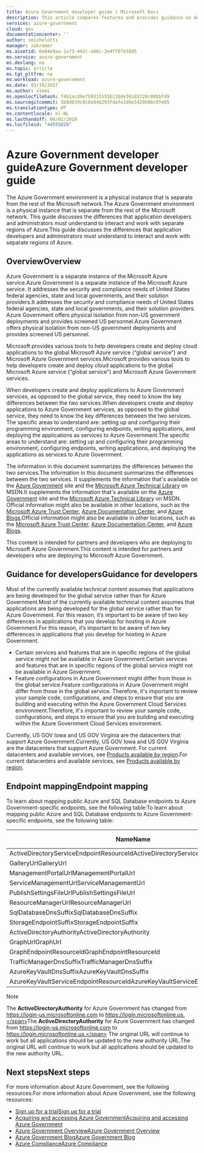```yaml
---
title: Azure Government developer guide | Microsoft Docs
description: This article compares features and provides guidance on developing applications for Azure Government.
services: azure-government
cloud: gov
documentationcenter: ''
author: smichelotti
manager: zakramer
ms.assetid: 6e04e9aa-1a73-442c-a46c-2e4ff87e58d5
ms.service: azure-government
ms.devlang: na
ms.topic: article
ms.tgt_pltfrm: na
ms.workload: azure-government
ms.date: 03/19/2017
ms.author: stemi
ms.openlocfilehash: f4b1acd9ef59315555b110de36183720c80bbfd9
ms.sourcegitcommit: 5b9d839c0c0a94b293fdafe1d6e5429506c07e05
ms.translationtype: HT
ms.contentlocale: nl-NL
ms.lasthandoff: 08/02/2018
ms.locfileid: "44555028"
---
```

# <a name="azure-government-developer-guide"></a><span data-ttu-id="c3726-103">Azure Government developer guide</span><span class="sxs-lookup"><span data-stu-id="c3726-103">Azure Government developer guide</span></span>
<span data-ttu-id="c3726-104">The Azure Government environment is a physical instance that is separate from the rest of the Microsoft network.</span><span class="sxs-lookup"><span data-stu-id="c3726-104">The Azure Government environment is a physical instance that is separate from the rest of the Microsoft network.</span></span> <span data-ttu-id="c3726-105">This guide discusses the differences that application developers and administrators must understand to interact and work with separate regions of Azure.</span><span class="sxs-lookup"><span data-stu-id="c3726-105">This guide discusses the differences that application developers and administrators must understand to interact and work with separate regions of Azure.</span></span>

## <a name="overview"></a><span data-ttu-id="c3726-106">Overview</span><span class="sxs-lookup"><span data-stu-id="c3726-106">Overview</span></span>
<span data-ttu-id="c3726-107">Azure Government is a separate instance of the Microsoft Azure service.</span><span class="sxs-lookup"><span data-stu-id="c3726-107">Azure Government is a separate instance of the Microsoft Azure service.</span></span> <span data-ttu-id="c3726-108">It addresses the security and compliance needs of United States federal agencies, state and local governments, and their solution providers.</span><span class="sxs-lookup"><span data-stu-id="c3726-108">It addresses the security and compliance needs of United States federal agencies, state and local governments, and their solution providers.</span></span> <span data-ttu-id="c3726-109">Azure Government offers physical isolation from non-US government deployments and provides screened US personnel.</span><span class="sxs-lookup"><span data-stu-id="c3726-109">Azure Government offers physical isolation from non-US government deployments and provides screened US personnel.</span></span>

<span data-ttu-id="c3726-110">Microsoft provides various tools to help developers create and deploy cloud applications to the global Microsoft Azure service (“global service”) and Microsoft Azure Government services.</span><span class="sxs-lookup"><span data-stu-id="c3726-110">Microsoft provides various tools to help developers create and deploy cloud applications to the global Microsoft Azure service (“global service”) and Microsoft Azure Government services.</span></span>

<span data-ttu-id="c3726-111">When developers create and deploy applications to Azure Government services, as opposed to the global service, they need to know the key differences between the two services.</span><span class="sxs-lookup"><span data-stu-id="c3726-111">When developers create and deploy applications to Azure Government services, as opposed to the global service, they need to know the key differences between the two services.</span></span> <span data-ttu-id="c3726-112">The specific areas to understand are: setting up and configuring their programming environment, configuring endpoints, writing applications, and deploying the applications as services to Azure Government.</span><span class="sxs-lookup"><span data-stu-id="c3726-112">The specific areas to understand are: setting up and configuring their programming environment, configuring endpoints, writing applications, and deploying the applications as services to Azure Government.</span></span>

<span data-ttu-id="c3726-113">The information in this document summarizes the differences between the two services.</span><span class="sxs-lookup"><span data-stu-id="c3726-113">The information in this document summarizes the differences between the two services.</span></span> <span data-ttu-id="c3726-114">It supplements the information that's available on the [Azure Government](http://www.azure.com/gov "Azure Government") site and the [Microsoft Azure Technical Library](http://msdn.microsoft.com/cloud-app-development-msdn "MSDN") on MSDN.</span><span class="sxs-lookup"><span data-stu-id="c3726-114">It supplements the information that's available on the [Azure Government](http://www.azure.com/gov "Azure Government") site and the [Microsoft Azure Technical Library](http://msdn.microsoft.com/cloud-app-development-msdn "MSDN") on MSDN.</span></span> <span data-ttu-id="c3726-115">Official information might also be available in other locations, such as the [Microsoft Azure Trust Center](https://azure.microsoft.com/support/trust-center/ "Microsoft Azure Trust Center"), [Azure Documentation Center](https://azure.microsoft.com/documentation/), and [Azure Blogs](https://azure.microsoft.com/blog/ "Azure Blogs").</span><span class="sxs-lookup"><span data-stu-id="c3726-115">Official information might also be available in other locations, such as the [Microsoft Azure Trust Center](https://azure.microsoft.com/support/trust-center/ "Microsoft Azure Trust Center"), [Azure Documentation Center](https://azure.microsoft.com/documentation/), and [Azure Blogs](https://azure.microsoft.com/blog/ "Azure Blogs").</span></span>

<span data-ttu-id="c3726-116">This content is intended for partners and developers who are deploying to Microsoft Azure Government.</span><span class="sxs-lookup"><span data-stu-id="c3726-116">This content is intended for partners and developers who are deploying to Microsoft Azure Government.</span></span>

## <a name="guidance-for-developers"></a><span data-ttu-id="c3726-117">Guidance for developers</span><span class="sxs-lookup"><span data-stu-id="c3726-117">Guidance for developers</span></span>
<span data-ttu-id="c3726-118">Most of the currently available technical content assumes that applications are being developed for the global service rather than for Azure Government.</span><span class="sxs-lookup"><span data-stu-id="c3726-118">Most of the currently available technical content assumes that applications are being developed for the global service rather than for Azure Government.</span></span> <span data-ttu-id="c3726-119">For this reason, it’s important to be aware of two key differences in applications that you develop for hosting in Azure Government.</span><span class="sxs-lookup"><span data-stu-id="c3726-119">For this reason, it’s important to be aware of two key differences in applications that you develop for hosting in Azure Government.</span></span>

* <span data-ttu-id="c3726-120">Certain services and features that are in specific regions of the global service might not be available in Azure Government.</span><span class="sxs-lookup"><span data-stu-id="c3726-120">Certain services and features that are in specific regions of the global service might not be available in Azure Government.</span></span>
* <span data-ttu-id="c3726-121">Feature configurations in Azure Government might differ from those in the global service.</span><span class="sxs-lookup"><span data-stu-id="c3726-121">Feature configurations in Azure Government might differ from those in the global service.</span></span> <span data-ttu-id="c3726-122">Therefore, it's important to review your sample code, configurations, and steps to ensure that you are building and executing within the Azure Government Cloud Services environment.</span><span class="sxs-lookup"><span data-stu-id="c3726-122">Therefore, it's important to review your sample code, configurations, and steps to ensure that you are building and executing within the Azure Government Cloud Services environment.</span></span>

<span data-ttu-id="c3726-123">Currently, US GOV Iowa and US GOV Virginia are the datacenters that support Azure Government.</span><span class="sxs-lookup"><span data-stu-id="c3726-123">Currently, US GOV Iowa and US GOV Virginia are the datacenters that support Azure Government.</span></span> <span data-ttu-id="c3726-124">For current datacenters and available services, see [Products available by region](https://azure.microsoft.com/regions/services).</span><span class="sxs-lookup"><span data-stu-id="c3726-124">For current datacenters and available services, see [Products available by region](https://azure.microsoft.com/regions/services).</span></span>


## <a name="endpoint-mapping"></a><span data-ttu-id="c3726-125">Endpoint mapping</span><span class="sxs-lookup"><span data-stu-id="c3726-125">Endpoint mapping</span></span>
<span data-ttu-id="c3726-126">To learn about mapping public Azure and SQL Database endpoints to Azure Government-specific endpoints, see the following table:</span><span class="sxs-lookup"><span data-stu-id="c3726-126">To learn about mapping public Azure and SQL Database endpoints to Azure Government-specific endpoints, see the following table:</span></span>

| <span data-ttu-id="c3726-127">Name</span><span class="sxs-lookup"><span data-stu-id="c3726-127">Name</span></span> | <span data-ttu-id="c3726-128">Azure Government endpoint</span><span class="sxs-lookup"><span data-stu-id="c3726-128">Azure Government endpoint</span></span> |
| --- | --- |
| <span data-ttu-id="c3726-129">ActiveDirectoryServiceEndpointResourceId</span><span class="sxs-lookup"><span data-stu-id="c3726-129">ActiveDirectoryServiceEndpointResourceId</span></span>  | https://management.core.usgovcloudapi.net/ |
| <span data-ttu-id="c3726-130">GalleryUrl</span><span class="sxs-lookup"><span data-stu-id="c3726-130">GalleryUrl</span></span> | https://gallery.usgovcloudapi.net/ |
| <span data-ttu-id="c3726-131">ManagementPortalUrl</span><span class="sxs-lookup"><span data-stu-id="c3726-131">ManagementPortalUrl</span></span> | https://manage.windowsazure.us |
| <span data-ttu-id="c3726-132">ServiceManagementUrl</span><span class="sxs-lookup"><span data-stu-id="c3726-132">ServiceManagementUrl</span></span> | https://management.core.usgovcloudapi.net/ |
| <span data-ttu-id="c3726-133">PublishSettingsFileUrl</span><span class="sxs-lookup"><span data-stu-id="c3726-133">PublishSettingsFileUrl</span></span> | https://manage.windowsazure.us/publishsettings/index |
| <span data-ttu-id="c3726-134">ResourceManagerUrl</span><span class="sxs-lookup"><span data-stu-id="c3726-134">ResourceManagerUrl</span></span> | https://management.usgovcloudapi.net/ |
| <span data-ttu-id="c3726-135">SqlDatabaseDnsSuffix</span><span class="sxs-lookup"><span data-stu-id="c3726-135">SqlDatabaseDnsSuffix</span></span> | <span data-ttu-id="c3726-136">.database.usgovcloudapi.net</span><span class="sxs-lookup"><span data-stu-id="c3726-136">.database.usgovcloudapi.net</span></span> |
| <span data-ttu-id="c3726-137">StorageEndpointSuffix</span><span class="sxs-lookup"><span data-stu-id="c3726-137">StorageEndpointSuffix</span></span> | <span data-ttu-id="c3726-138">core.usgovcloudapi.net</span><span class="sxs-lookup"><span data-stu-id="c3726-138">core.usgovcloudapi.net</span></span> |
| <span data-ttu-id="c3726-139">ActiveDirectoryAuthority</span><span class="sxs-lookup"><span data-stu-id="c3726-139">ActiveDirectoryAuthority</span></span> | https://login.microsoftonline.us/ |
| <span data-ttu-id="c3726-140">GraphUrl</span><span class="sxs-lookup"><span data-stu-id="c3726-140">GraphUrl</span></span> | https://graph.windows.net/ |
| <span data-ttu-id="c3726-141">GraphEndpointResourceId</span><span class="sxs-lookup"><span data-stu-id="c3726-141">GraphEndpointResourceId</span></span> | https://graph.windows.net/ |
| <span data-ttu-id="c3726-142">TrafficManagerDnsSuffix</span><span class="sxs-lookup"><span data-stu-id="c3726-142">TrafficManagerDnsSuffix</span></span> | <span data-ttu-id="c3726-143">usgovtrafficmanager.net</span><span class="sxs-lookup"><span data-stu-id="c3726-143">usgovtrafficmanager.net</span></span> |
| <span data-ttu-id="c3726-144">AzureKeyVaultDnsSuffix</span><span class="sxs-lookup"><span data-stu-id="c3726-144">AzureKeyVaultDnsSuffix</span></span> | <span data-ttu-id="c3726-145">vault.usgovcloudapi.net</span><span class="sxs-lookup"><span data-stu-id="c3726-145">vault.usgovcloudapi.net</span></span> |
| <span data-ttu-id="c3726-146">AzureKeyVaultServiceEndpointResourceId</span><span class="sxs-lookup"><span data-stu-id="c3726-146">AzureKeyVaultServiceEndpointResourceId</span></span> | https://vault.usgovcloudapi.net |

> [!NOTE]
> <span data-ttu-id="c3726-147">The **ActiveDirectoryAuthority** for Azure Government has changed from https://login-us.microsoftonline.com to https://login.microsoftonline.us.</span><span class="sxs-lookup"><span data-stu-id="c3726-147">The **ActiveDirectoryAuthority** for Azure Government has changed from https://login-us.microsoftonline.com to https://login.microsoftonline.us.</span></span>  <span data-ttu-id="c3726-148">The original URL will continue to work but all applications should be updated to the new authority URL.</span><span class="sxs-lookup"><span data-stu-id="c3726-148">The original URL will continue to work but all applications should be updated to the new authority URL.</span></span>
>
>

## <a name="next-steps"></a><span data-ttu-id="c3726-149">Next steps</span><span class="sxs-lookup"><span data-stu-id="c3726-149">Next steps</span></span>
<span data-ttu-id="c3726-150">For more information about Azure Government, see the following resources:</span><span class="sxs-lookup"><span data-stu-id="c3726-150">For more information about Azure Government, see the following resources:</span></span>

* [<span data-ttu-id="c3726-151">Sign up for a trial</span><span class="sxs-lookup"><span data-stu-id="c3726-151">Sign up for a trial</span></span>](https://azuregov.microsoft.com/trial/azuregovtrial)
* [<span data-ttu-id="c3726-152">Acquiring and accessing Azure Government</span><span class="sxs-lookup"><span data-stu-id="c3726-152">Acquiring and accessing Azure Government</span></span>](http://azure.com/gov)
* [<span data-ttu-id="c3726-153">Azure Government Overview</span><span class="sxs-lookup"><span data-stu-id="c3726-153">Azure Government Overview</span></span>](/azure-government-overview)
* [<span data-ttu-id="c3726-154">Azure Government Blog</span><span class="sxs-lookup"><span data-stu-id="c3726-154">Azure Government Blog</span></span>](http://blogs.msdn.microsoft.com/azuregov/)
* [<span data-ttu-id="c3726-155">Azure Compliance</span><span class="sxs-lookup"><span data-stu-id="c3726-155">Azure Compliance</span></span>](https://www.microsoft.com/trustcenter/compliance/complianceofferings)
